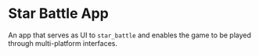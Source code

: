# Star Battle App

An app that serves as UI to `star_battle` and enables the game to be played
through multi-platform interfaces.
